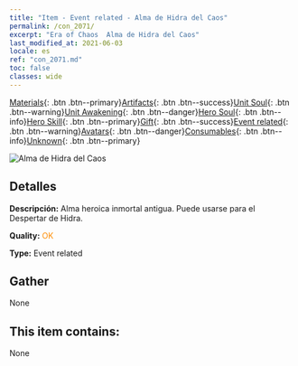 ```yaml
---
title: "Item - Event related - Alma de Hidra del Caos"
permalink: /con_2071/
excerpt: "Era of Chaos  Alma de Hidra del Caos"
last_modified_at: 2021-06-03
locale: es
ref: "con_2071.md"
toc: false
classes: wide
---
```

 [Materials](/ItemsES/){: .btn .btn--primary}[Artifacts](/ItemsES/Artifacts/){: .btn .btn--success}[Unit Soul](/ItemsES/UnitSoul/){: .btn .btn--warning}[Unit Awakening](/ItemsES/UnitAwakening/){: .btn .btn--danger}[Hero Soul](/ItemsES/HeroSoul/){: .btn .btn--info}[Hero Skill](/ItemsES/HeroSkill/){: .btn .btn--primary}[Gift](/ItemsES/Gift/){: .btn .btn--success}[Event related](/ItemsES/Events/){: .btn .btn--warning}[Avatars](/ItemsES/Avatars/){: .btn .btn--danger}[Consumables](/ItemsES/Consumables/){: .btn .btn--info}[Unknown](/ItemsES/Unknown/){: .btn .btn--primary}

 ![Alma de Hidra del Caos](/images/t/juexing_807.jpg)

## Detalles
 **Descripción:** Alma heroica inmortal antigua. Puede usarse para el Despertar de Hidra.

 **Quality:** <span style="color: #FF8C00">OK</span>

 **Type:** Event related

## Gather

  None

## This item contains:

  None

